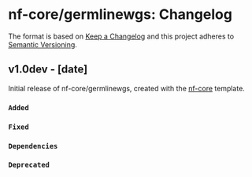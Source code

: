 # nf-core/germlinewgs: Changelog

The format is based on [Keep a Changelog](https://keepachangelog.com/en/1.0.0/)
and this project adheres to [Semantic Versioning](https://semver.org/spec/v2.0.0.html).

## v1.0dev - [date]

Initial release of nf-core/germlinewgs, created with the [nf-core](https://nf-co.re/) template.

### `Added`

### `Fixed`

### `Dependencies`

### `Deprecated`
